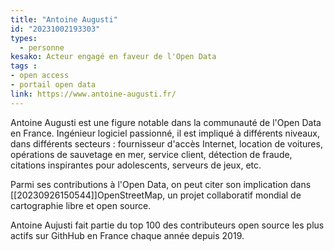 ```yaml
---
title: "Antoine Augusti"
id: "20231002193303"
types:
  - personne
kesako: Acteur engagé en faveur de l'Open Data  
tags : 
- open access
- portail open data
link: https://www.antoine-augusti.fr/ 
---
```


Antoine Augusti est une figure notable dans la communauté de l'Open Data en France. Ingénieur logiciel passionné, il est impliqué à différents niveaux, dans différents secteurs : fournisseur d'accès Internet, location de voitures, opérations de sauvetage en mer, service client, détection de fraude, citations inspirantes pour adolescents, serveurs de jeux, etc.

Parmi ses contributions à l'Open Data, on peut citer son implication dans [[20230926150544]]OpenStreetMap, un projet collaboratif mondial de cartographie libre et open source. 

Antoine Aujusti fait partie du top 100 des contributeurs open source les plus actifs sur GithHub en France chaque année depuis 2019.
